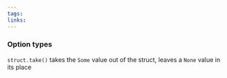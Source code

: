 ```yaml
---
tags: 
links:
---
```

### Option types
`struct.take()` takes the `Some` value out of the struct, leaves a `None` value in its place
